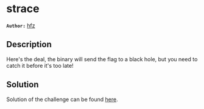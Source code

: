 # strace

**`Author:`** [hfz](https://github.com/hfz1337)

## Description

Here's the deal, the binary will send the flag to a black hole, but you need to catch it before it's too late!

## Solution

Solution of the challenge can be found [here](solution/).
